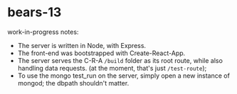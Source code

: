 # bears-13

work-in-progress notes:

* The server is written in Node, with Express.
* The front-end was bootstrapped with Create-React-App.
* The server serves the C-R-A `/build` folder as its root route, while also
  handling data requests. (at the moment, that's just `/test-route`);
* To use the mongo test_run on the server, simply open a new instance of mongod; 
    the dbpath shouldn't matter. 
